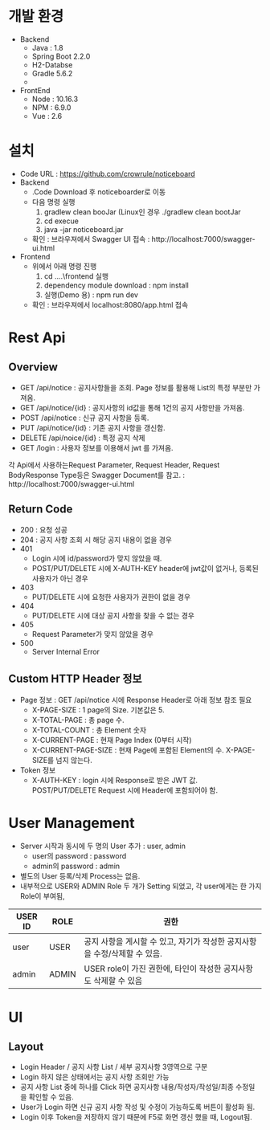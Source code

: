 # 개발 환경
 - Backend
	 - Java : 1.8
	 - Spring Boot 2.2.0
	 - H2-Databse
	 - Gradle 5.6.2
	 -
 - FrontEnd
	 - Node  : 10.16.3
	 - NPM : 6.9.0
	 - Vue : 2.6

# 설치

- Code URL : https://github.com/crowrule/noticeboard
- Backend
	- .Code Download 후 noticeboarder로 이동
	- 다음 명령 실행 
		1. gradlew clean booJar (Linux인 경우 ./gradlew clean bootJar
		2. cd execue
		3. java -jar noticeboard.jar
	- 확인 : 브라우져에서 Swagger UI 접속 : http://localhost:7000/swagger-ui.html
- Frontend
	- 위에서 아래 명령 진행 
		1. cd ..\..\frontend 실행
		2. dependency module download : npm install
		3. 실행(Demo 용) : npm run dev 
	- 확인 : 브라우져에서 localhost:8080/app.html 접속


# Rest Api
## Overview
- GET /api/notice : 공지사항들을 조회. Page 정보를 활용해 List의 특정 부분만 가져옴.
- GET /api/notice/{id} : 공지사항의 id값을 통해 1건의 공지 사항만을 가져옴.
- POST /api/notice : 신규 공지 사항을 등록. 
- PUT /api/notice/{id} : 기존 공지 사항을 갱신함.
- DELETE /api/noice/{id} : 특정 공지 삭제
- GET /login : 사용자 정보를 이용해서 jwt 를 가져옴.

각 Api에서 사용하는Request Parameter, Request Header, Request BodyResponse Type등은 Swagger Document를 참고. : http://localhost:7000/swagger-ui.html

## Return Code

- 200 : 요청 성공
- 204 : 공지 사항 조회 시 해당 공지 내용이 없을 경우
- 401
	- Login 시에 id/password가 맞지 않았을 때.
	- POST/PUT/DELETE 시에 X-AUTH-KEY header에 jwt값이 없거나, 등록된 사용자가 아닌 경우
- 403
	- PUT/DELETE 시에  요청한 사용자가 권한이 없을 경우
- 404
	- PUT/DELETE 시에 대상 공지 사항을 찾을 수 없는 경우
- 405
	- Request Parameter가 맞지 않았을 경우
- 500
	- Server Internal Error

## Custom HTTP Header 정보
- Page 정보 : GET /api/notice 시에 Response Header로 아래 정보 참조 필요
	- X-PAGE-SIZE : 1 page의 Size. 기본값은 5.
	- X-TOTAL-PAGE : 총 page 수.
	- X-TOTAL-COUNT : 총 Element 숫자
	- X-CURRENT-PAGE : 현재 Page Index (0부터 시작)
	- X-CURRENT-PAGE-SIZE : 현재 Page에 포함된 Element의 수. X-PAGE-SIZE를 넘지 않는다.
- Token 정보
	- X-AUTH-KEY : login 시에 Response로 받은 JWT 값. POST/PUT/DELETE Request 시에 Header에 포함되어야 함.

# User Management


 - Server 시작과 동시에 두 명의 User 추가 : user, admin
	 - user의 password : password
	 - admin의 password : admin
 - 별도의 User 등록/삭제 Process는 없음.
 - 내부적으로 USER와 ADMIN Role 두 개가 Setting 되었고, 각 user에게는 한 가지 Role이 부여됨,
	 
|USER ID         |ROLE              |  권한                                   |
|----------------|------------------|------------------------------------------|
|user| USER      |     공지 사항을 게시할 수 있고, 자기가 작성한 공지사항을 수정/삭제할 수 있음.            |
|admin|ADMIN | USER role이 가진 권한에, 타인이 작성한 공지사항도 삭제할 수 있음            |

# UI 
## Layout
- Login Header / 공지 사항 List / 세부 공지사항 3영역으로 구분
- Login 하지 않은 상태에서는 공지 사항 조회만 가능
- 공지 사항 List 중에 하나를 Click 하면 공지사항 내용/작성자/작성일/최종 수정일 을 확인할 수 있음.
- User가 Login 하면 신규 공지 사항 작성 및 수정이 가능하도록 버튼이 활성화 됨.
- Login 이후 Token을 저장하지 않기 때문에 F5로 화면 갱신 했을 때, Logout됨.
